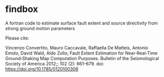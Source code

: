# findbox
A fortran code to estimate surface fault extent and source directivity from strong ground motion parameters


Please cite:

Vincenzo Convertito, Mauro Caccavale, Raffaella De Matteis, Antonio Emolo, David Wald, Aldo Zollo; Fault Extent Estimation for Near‐Real‐Time Ground‐Shaking Map Computation Purposes. Bulletin of the Seismological Society of America 2012;; 102 (2): 661–679. doi: https://doi.org/10.1785/0120100306
